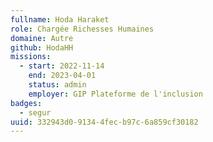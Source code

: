 ```yaml
---
fullname: Hoda Haraket
role: Chargée Richesses Humaines
domaine: Autre
github: HodaHH
missions:
  - start: 2022-11-14
    end: 2023-04-01
    status: admin
    employer: GIP Plateforme de l'inclusion
badges:
  - segur
uuid: 332943d0-9134-4fec-b97c-6a859cf30182
---
```

